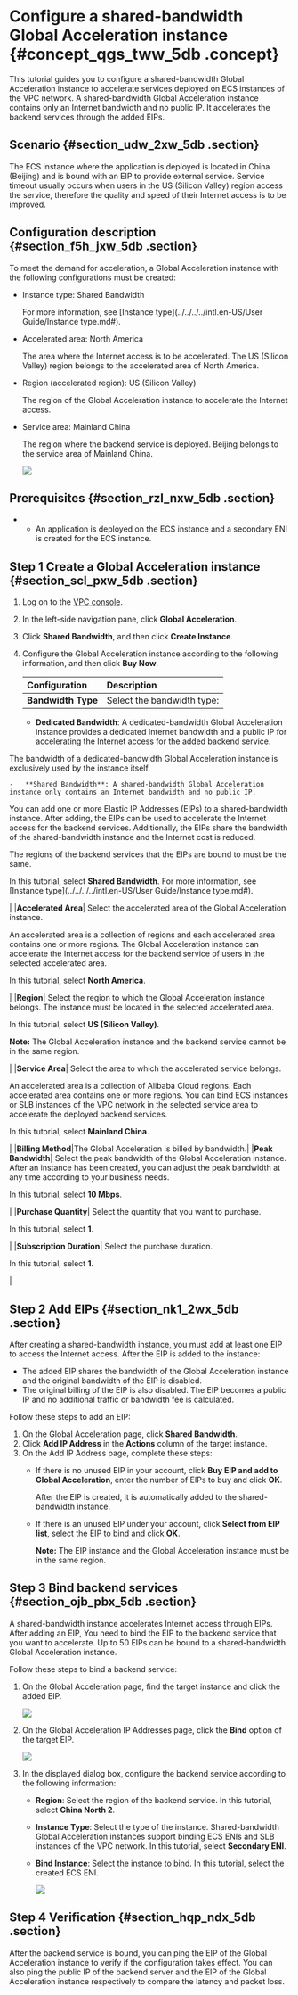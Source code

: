 # Configure a shared-bandwidth Global Acceleration instance {#concept_qgs_tww_5db .concept}

This tutorial guides you to configure a shared-bandwidth Global Acceleration instance to accelerate services deployed on ECS instances of the VPC network. A shared-bandwidth Global Acceleration instance contains only an Internet bandwidth and no public IP. It accelerates the backend services through the added EIPs.

## Scenario {#section_udw_2xw_5db .section}

The ECS instance where the application is deployed is located in China \(Beijing\) and is bound with an EIP to provide external service. Service timeout usually occurs when users in the US \(Silicon Valley\) region access the service, therefore the quality and speed of their Internet access is to be improved.

## Configuration description {#section_f5h_jxw_5db .section}

To meet the demand for acceleration, a Global Acceleration instance with the following configurations must be created:

-   Instance type: Shared Bandwidth

    For more information, see [Instance type](../../../../intl.en-US/User Guide/Instance type.md#).

-   Accelerated area: North America

    The area where the Internet access is to be accelerated. The US \(Silicon Valley\) region belongs to the accelerated area of North America.

-   Region \(accelerated region\): US \(Silicon Valley\)

    The region of the Global Acceleration instance to accelerate the Internet access.

-   Service area: Mainland China

    The region where the backend service is deployed. Beijing belongs to the service area of Mainland China.

    ![](http://static-aliyun-doc.oss-cn-hangzhou.aliyuncs.com/assets/img/12632/15330079711372_en-US.png)


## Prerequisites {#section_rzl_nxw_5db .section}

-   -   An application is deployed on the ECS instance and a secondary ENI is created for the ECS instance.


## Step 1 Create a Global Acceleration instance {#section_scl_pxw_5db .section}

1.  Log on to the [VPC console](https://vpcnext.console.aliyun.com).
2.  In the left-side navigation pane, click **Global Acceleration**.
3.  Click **Shared Bandwidth**, and then click **Create Instance**.
4.  Configure the Global Acceleration instance according to the following information, and then click **Buy Now**.

    |Configuration|Description|
    |:------------|:----------|
    |**Bandwidth Type**| Select the bandwidth type:

    -   **Dedicated Bandwidth**: A dedicated-bandwidth Global Acceleration instance provides a dedicated Internet bandwidth and a public IP for accelerating the Internet access for the added backend service.

The bandwidth of a dedicated-bandwidth Global Acceleration instance is exclusively used by the instance itself.

    -   **Shared Bandwidth**: A shared-bandwidth Global Acceleration instance only contains an Internet bandwidth and no public IP.

You can add one or more Elastic IP Addresses \(EIPs\) to a shared-bandwidth instance. After adding, the EIPs can be used to accelerate the Internet access for the backend services. Additionally, the EIPs share the bandwidth of the shared-bandwidth instance and the Internet cost is reduced.

The regions of the backend services that the EIPs are bound to must be the same.

 In this tutorial, select **Shared Bandwidth**. For more information, see [Instance type](../../../../intl.en-US/User Guide/Instance type.md#).

 |
    |**Accelerated Area**| Select the accelerated area of the Global Acceleration instance.

 An accelerated area is a collection of regions and each accelerated area contains one or more regions. The Global Acceleration instance can accelerate the Internet access for the backend service of users in the selected accelerated area.

 In this tutorial, select **North America**.

 |
    |**Region**| Select the region to which the Global Acceleration instance belongs. The instance must be located in the selected accelerated area.

 In this tutorial, select **US \(Silicon Valley\)**.

 **Note:** The Global Acceleration instance and the backend service cannot be in the same region.

 |
    |**Service Area**| Select the area to which the accelerated service belongs.

 An accelerated area is a collection of Alibaba Cloud regions. Each accelerated area contains one or more regions. You can bind ECS instances or SLB instances of the VPC network in the selected service area to accelerate the deployed backend services.

 In this tutorial, select **Mainland China**.

 |
    |**Billing Method**|The Global Acceleration is billed by bandwidth.|
    |**Peak Bandwidth**| Select the peak bandwidth of the Global Acceleration instance. After an instance has been created, you can adjust the peak bandwidth at any time according to your business needs.

 In this tutorial, select **10 Mbps**.

 |
    |**Purchase Quantity**| Select the quantity that you want to purchase.

 In this tutorial, select **1**.

 |
    |**Subscription Duration**| Select the purchase duration.

 In this tutorial, select **1**.

 |


## Step 2 Add EIPs {#section_nk1_2wx_5db .section}

After creating a shared-bandwidth instance, you must add at least one EIP to access the Internet access. After the EIP is added to the instance:

-   The added EIP shares the bandwidth of the Global Acceleration instance and the original bandwidth of the EIP is disabled.
-   The original billing of the EIP is also disabled. The EIP becomes a public IP and no additional traffic or bandwidth fee is calculated.

Follow these steps to add an EIP:

1.  On the Global Acceleration page, click **Shared Bandwidth**.
2.  Click **Add IP Address** in the **Actions** column of the target instance.
3.  On the Add IP Address page, complete these steps:
    -   If there is no unused EIP in your account, click **Buy EIP and add to Global Acceleration**, enter the number of EIPs to buy and click **OK**.

        After the EIP is created, it is automatically added to the shared-bandwidth instance.

    -   If there is an unused EIP under your account, click **Select from EIP list**, select the EIP to bind and click **OK**.

        **Note:** The EIP instance and the Global Acceleration instance must be in the same region.


## Step 3 Bind backend services {#section_ojb_pbx_5db .section}

A shared-bandwidth instance accelerates Internet access through EIPs. After adding an EIP, You need to bind the EIP to the backend service that you want to accelerate. Up to 50 EIPs can be bound to a shared-bandwidth Global Acceleration instance.

Follow these steps to bind a backend service:

1.  On the Global Acceleration page, find the target instance and click the added EIP.

    ![](images/1430_en-US.png)

2.  On the Global Acceleration IP Addresses page, click the **Bind** option of the target EIP.

    ![](http://static-aliyun-doc.oss-cn-hangzhou.aliyuncs.com/assets/img/12644/15330079716956_en-US.png)

3.  In the displayed dialog box, configure the backend service according to the following information:
    -   **Region**: Select the region of the backend service. In this tutorial, select **China North 2**.
    -   **Instance Type**: Select the type of the instance. Shared-bandwidth Global Acceleration instances support binding ECS ENIs and SLB instances of the VPC network. In this tutorial, select **Secondary ENI**.
    -   **Bind Instance**: Select the instance to bind. In this tutorial, select the created ECS ENI.

        ![](images/1447_en-US.png)


## Step 4 Verification {#section_hqp_ndx_5db .section}

After the backend service is bound, you can ping the EIP of the Global Acceleration instance to verify if the configuration takes effect. You can also ping the public IP of the backend server and the EIP of the Global Acceleration instance respectively to compare the latency and packet loss.

